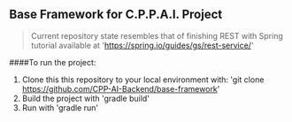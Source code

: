 Base Framework for C.P.P.A.I. Project
-------
> Current repository state resembles that of finishing REST with Spring tutorial available at 'https://spring.io/guides/gs/rest-service/'

####To run the project:

1. Clone this this repository to your local environment with: 'git clone https://github.com/CPP-AI-Backend/base-framework'
2. Build the project with 'gradle build'
3. Run with 'gradle run'




